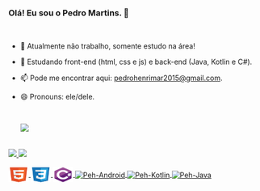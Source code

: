 ### Olá! Eu sou o Pedro Martins. 👋
<br>

- 🔭 Atualmente não trabalho, somente estudo na área!
- 🌱 Estudando front-end (html, css e js) e back-end (Java, Kotlin e C#).
- 📫 Pode me encontrar aqui: pedrohenrimar2015@gmail.com.
- 😄 Pronouns: ele/dele.

  <br><div> 
  <a href="	https://img.shields.io/badge/Gmail-D14836?style=for-the-badge&logo=gmail&logoColor=whi" target="_blank"><img src="https://res.cloudinary.com/practicaldev/image/fetch/s--C75QF96b--/c_limit%2Cf_auto%2Cfl_progressive%2Cq_auto%2Cw_880/https://img.shields.io/badge/Gmail-D14836%3Fstyle%3Dfor-the-badge%26logo%3Dgmail%26logoColor%3Dwhite" target="_blank"></a>

<br>
<div>
  <a href="https://github.com/PehPanda">
    <img height="170em" src="https://github-readme-stats.vercel.app/api?username=PehPanda&show_icons=true&theme=tokyonight&include_all_commits=true&count_private=true"/>
    
  <img height="180em" src="https://github-readme-stats.vercel.app/api/top-langs/?username=PehPanda&layout=compact&langs_count=7&theme=tokyonight"/>
</div>
    

  
  <div style="display: inline_block"><br>
    
  <img align="center" alt="Peh-HTML" height="30" width="40" src="https://raw.githubusercontent.com/devicons/devicon/master/icons/html5/html5-original.svg">
    
  <img align="center" alt="Peh-CSS" height="30" width="40" src="https://raw.githubusercontent.com/devicons/devicon/master/icons/css3/css3-original.svg">
    
  <img align="center" alt="Peh-Csharp" height="30" width="40" src="https://raw.githubusercontent.com/devicons/devicon/master/icons/csharp/csharp-original.svg">
    
  <img align="center" alt="Peh-Android" height="30" width="40" src="https://cdn.jsdelivr.net/gh/devicons/devicon/icons/androidstudio/androidstudio-original.svg">

  <img align="center" alt="Peh-Kotlin" height="30" width="40" src="https://cdn.jsdelivr.net/gh/devicons/devicon/icons/kotlin/kotlin-original.svg">
    
  <img align="center" alt="Peh-Java" height="30" width="40" src="https://cdn.jsdelivr.net/gh/devicons/devicon/icons/java/java-original.svg">
          
                                                                                                                                       
</div>
  
  
<!--   ![Snake animation](https://github.com/PehPanda/PehPanda/blob/output/github-contribution-grid-snake.svg) -->
    
<!--   <img align="right" alt="Peh-yoda" height="150" width="270" src="https://monophy.com/media/cpAGF6uxLw93uuQNNJ/monophy.gif"> -->

